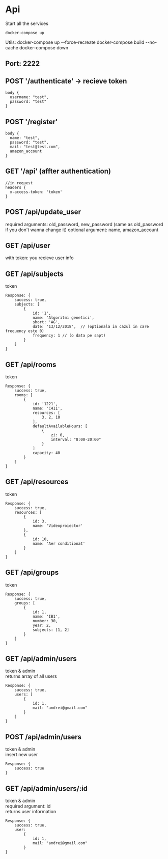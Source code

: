 # Api

Start all the services
```
docker-compose up
```

Utils:
docker-compose up --force-recreate
docker-compose build --no-cache
docker-compose down

## Port: 2222

## POST '/authenticate' -> recieve token
```
body {
  username: "test",
  password: "test"
}
```

## POST '/register'
```
body {
  name: "test",
  password: "test",
  mail: "test@test.com",
  amazon_account
}
```

## GET '/api' (affter authentication)
```
//in request
headers {
  x-access-token: 'token'
}
```


## POST /api/update_user

required arguments: old_password, new_password (same as old_password if you don't wanna change it)
optional argument: name, amazon_account


## GET /api/user 
with token: you recieve user info


## GET /api/subjects

token
```
Response: {
	success: true,
	subjects: [
		{
			id: '1',
			name: 'Algoritmi genetici',
			short: 'AG',
			date: '13/12/2018',  // (optionala in cazul in care frequency este 0)
			frequency: 1 // (o data pe sapt)
		}
	]
}
```


## GET /api/rooms

token

```
Response: {
	success: true,
	rooms: [
		{
			id: '1221',
			name: 'C411',
			resources: [
				3, 2, 10
			],
			defaultAvailableHours: [
				{
					zi: 0,
					interval: "8:00-20:00"
				}
			]
			capacity: 40
		}
	]
}
```

## GET /api/resources

token

```
Response: {
	success: true,
	resources: [
		{
			id: 3,
			name: 'Videoproiector'
		},
		{
			id: 10,
			name: 'Aer conditionat'
		}
	]
}
```

## GET /api/groups

token

```
Response: {
	success: true,
	groups: [
		{
			id: 1,
			name: 'IB1',
			number: 30,
			year: 2,
			subjects: [1, 2]
		}
	]
}
```

## GET /api/admin/users

token & admin  
returns array of all users

```
Response: {
	success: true,
	users: [
		{
			id: 1,
			mail: "andrei@gmail.com"
		}
	]
}
```

## POST /api/admin/users

token & admin  
insert new user  

```
Response: {
	success: true
}
```

## GET /api/admin/users/:id

token & admin  
required argument: id  
returns user information  

```
Response: {
	success: true,
	user:
		{
			id: 1,
			mail: "andrei@gmail.com"
		}
}
```